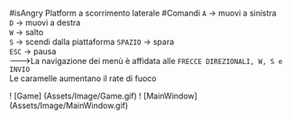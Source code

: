 #isAngry
Platform a scorrimento laterale
#Comandi
`A` -> muovi a sinistra<br>
`D` -> muovi a destra<br>
`W` -> salto<br>
`S` -> scendi dalla piattaforma
`SPAZIO` -> spara<br>
`ESC` -> pausa<br>
--->La navigazione dei menù è affidata alle `FRECCE DIREZIONALI, W, S e INVIO`
<br>Le caramelle aumentano il rate di fuoco

! [Game] (Assets/Image/Game.gif)
! [MainWindow] (Assets/Image/MainWindow.gif)
